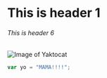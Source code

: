 # This is header 1
###### This is header 6

![Image of Yaktocat](https://octodex.github.com/images/yaktocat.png)

``` javascript
var yo = "MAMA!!!!";
```
